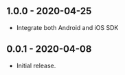 ## 1.0.0 - 2020-04-25

* Integrate both Android and iOS SDK

## 0.0.1 - 2020-04-08

* Initial release.
